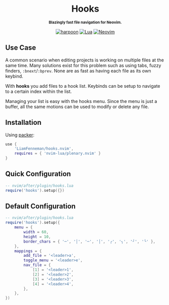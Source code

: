 <div align="center">

# Hooks
<sub>**Blazingly fast file navigation for Neovim.**</sub>

[![harpoon](https://img.shields.io/static/v1?label=Based%20on&message=harpoon&color=blueviolet&style=for-the-badge)](https://github.com/ThePrimeagen/harpoon)
[![Lua](https://img.shields.io/badge/Lua-blue.svg?style=for-the-badge&logo=lua)](http://www.lua.org)
[![Neovim](https://img.shields.io/badge/Neovim%200.8+-green.svg?style=for-the-badge&logo=neovim)](https://neovim.io)

</div>

## Use Case

A common scenario when editing projects is working on multiple files at the same time. Many solutions exist for this problem such as using tabs, fuzzy finders, `:bnext`/`:bprev`. None are as fast as having each file as its own keybind.

With **hooks** you add files to a hook list. Keybinds can be setup to navigate to a certain index within the list.

Managing your list is easy with the hooks menu. Since the menu is just a buffer, all the same motions can be used to modify or delete any file.

## Installation
Using [packer](https://github.com/wbthomason/packer.nvim):
```lua
use {
    'LiamFenneman/hooks.nvim',
    requires = { 'nvim-lua/plenary.nvim' }
}
```

## Quick Configuration

```lua
-- nvim/after/plugin/hooks.lua
require('hooks').setup({})
```

## Default Configuration

```lua
-- nvim/after/plugin/hooks.lua
require('hooks').setup({
    menu = {
        width = 60,
        height = 10,
        border_chars = { '─', '│', '─', '│', '╭', '╮', '╯', '╰' },
    },
    mappings = {
        add_file = '<leader>a',
        toggle_menu = '<leader>e',
        nav_file = {
            [1] = '<leader>1',
            [2] = '<leader>2',
            [3] = '<leader>3',
            [4] = '<leader>4',
        },
    },
})
```
